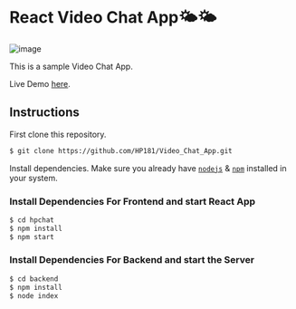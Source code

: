# React Video Chat App🌤🌤
![image](https://user-images.githubusercontent.com/79936033/180673252-8d66967b-e14f-4df1-8f95-d76364aeec7b.png)


This is a sample Video Chat App.

Live Demo [here](https://hpchat.netlify.app/).


## Instructions

First clone this repository.

```bash
$ git clone https://github.com/HP181/Video_Chat_App.git
```

Install dependencies. Make sure you already have [`nodejs`](https://nodejs.org/en/) & [`npm`](https://www.npmjs.com/) installed in your system.







### Install Dependencies For Frontend and start React App
```sh
$ cd hpchat
$ npm install 
$ npm start 
```

### Install Dependencies For Backend and start the Server
```sh
$ cd backend
$ npm install 
$ node index
```

